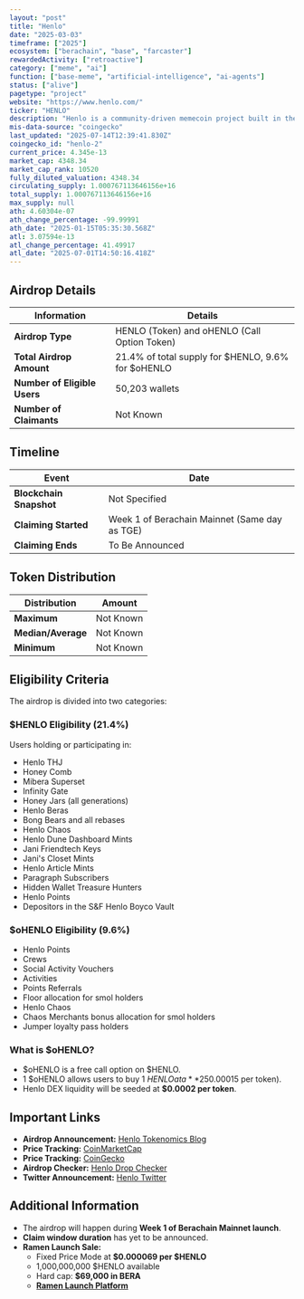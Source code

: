```yaml
---
layout: "post"
title: "Henlo"
date: "2025-03-03"
timeframe: ["2025"]
ecosystem: ["berachain", "base", "farcaster"]
rewardedActivity: ["retroactive"]
category: ["meme", "ai"]
function: ["base-meme", "artificial-intelligence", "ai-agents"]
status: ["alive"]
pagetype: "project"
website: "https://www.henlo.com/"
ticker: "HENLO"
description: "Henlo is a community-driven memecoin project built in the Berachain ecosystem, focusing on culture over utility."
mis-data-source: "coingecko"
last_updated: "2025-07-14T12:39:41.830Z"
coingecko_id: "henlo-2"
current_price: 4.345e-13
market_cap: 4348.34
market_cap_rank: 10520
fully_diluted_valuation: 4348.34
circulating_supply: 1.000767113646156e+16
total_supply: 1.000767113646156e+16
max_supply: null
ath: 4.60304e-07
ath_change_percentage: -99.99991
ath_date: "2025-01-15T05:35:30.568Z"
atl: 3.07594e-13
atl_change_percentage: 41.49917
atl_date: "2025-07-01T14:50:16.418Z"
---
```


## Airdrop Details

| Information                  | Details                                            |
| ---------------------------- | -------------------------------------------------- |
| **Airdrop Type**             | HENLO (Token) and oHENLO (Call Option Token)       |
| **Total Airdrop Amount**     | 21.4% of total supply for $HENLO, 9.6% for $oHENLO |
| **Number of Eligible Users** | 50,203 wallets                                     |
| **Number of Claimants**      | Not Known                                          |

## Timeline

| Event                   | Date                                          |
| ----------------------- | --------------------------------------------- |
| **Blockchain Snapshot** | Not Specified                                 |
| **Claiming Started**    | Week 1 of Berachain Mainnet (Same day as TGE) |
| **Claiming Ends**       | To Be Announced                               |

## Token Distribution

| Distribution       | Amount    |
| ------------------ | --------- |
| **Maximum**        | Not Known |
| **Median/Average** | Not Known |
| **Minimum**        | Not Known |

## Eligibility Criteria

The airdrop is divided into two categories:

### **$HENLO Eligibility (21.4%)**

Users holding or participating in:

- Henlo THJ
- Honey Comb
- Mibera Superset
- Infinity Gate
- Honey Jars (all generations)
- Henlo Beras
- Bong Bears and all rebases
- Henlo Chaos
- Henlo Dune Dashboard Mints
- Jani Friendtech Keys
- Jani's Closet Mints
- Henlo Article Mints
- Paragraph Subscribers
- Hidden Wallet Treasure Hunters
- Henlo Points
- Depositors in the S&F Henlo Boyco Vault

### **$oHENLO Eligibility (9.6%)**

- Henlo Points
- Crews
- Social Activity Vouchers
- Activities
- Points Referrals
- Floor allocation for smol holders
- Henlo Chaos
- Chaos Merchants bonus allocation for smol holders
- Jumper loyalty pass holders

### **What is $oHENLO?**

- $oHENLO is a free call option on $HENLO.
- 1 $oHENLO allows users to buy 1 $HENLO at a **25% discount** to its initial price ($0.00015 per token).
- Henlo DEX liquidity will be seeded at **$0.0002 per token**.

## Important Links

- **Airdrop Announcement:** [Henlo Tokenomics Blog](https://paragraph.xyz/@henlo/henlo-tokenomics)
- **Price Tracking:** [CoinMarketCap](https://coinmarketcap.com/currencies/henlo-2)
- **Price Tracking:** [CoinGecko](https://www.coingecko.com/en/coins/henlo-2)
- **Airdrop Checker:** [Henlo Drop Checker](https://checker.henlo.com/)
- **Twitter Announcement:** [Henlo Twitter](https://x.com/henlo/status/1896388928133038168)

## Additional Information

- The airdrop will happen during **Week 1 of Berachain Mainnet launch**.
- **Claim window duration** has yet to be announced.
- **Ramen Launch Sale:**
  - Fixed Price Mode at **$0.000069 per $HENLO**
  - 1,000,000,000 $HENLO available
  - Hard cap: **$69,000 in BERA**
  - **[Ramen Launch Platform](https://app.ramen.finance/henlo)**